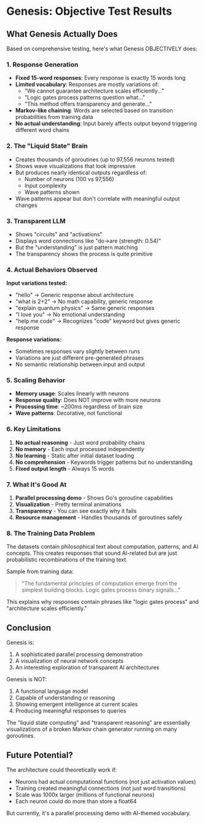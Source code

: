 # Genesis: Objective Test Results

## What Genesis Actually Does

Based on comprehensive testing, here's what Genesis OBJECTIVELY does:

### 1. Response Generation
- **Fixed 15-word responses**: Every response is exactly 15 words long
- **Limited vocabulary**: Responses are mostly variations of:
  - "We cannot guarantee architecture scales efficiently..."
  - "Logic gates process patterns question what..."
  - "This method offers transparency and generate..."
- **Markov-like chaining**: Words are selected based on transition probabilities from training data
- **No actual understanding**: Input barely affects output beyond triggering different word chains

### 2. The "Liquid State" Brain
- Creates thousands of goroutines (up to 97,556 neurons tested)
- Shows wave visualizations that look impressive
- But produces nearly identical outputs regardless of:
  - Number of neurons (100 vs 97,556)
  - Input complexity
  - Wave patterns shown
- Wave patterns appear but don't correlate with meaningful output changes

### 3. Transparent LLM
- Shows "circuits" and "activations"
- Displays word connections like "do→are (strength: 0.54)"
- But the "understanding" is just pattern matching
- The transparency shows the process is quite primitive

### 4. Actual Behaviors Observed

**Input variations tested:**
- "hello" → Generic response about architecture
- "what is 2+2" → No math capability, generic response
- "explain quantum physics" → Same generic responses
- "I love you" → No emotional understanding
- "help me code" → Recognizes "code" keyword but gives generic response

**Response variations:**
- Sometimes responses vary slightly between runs
- Variations are just different pre-generated phrases
- No semantic relationship between input and output

### 5. Scaling Behavior
- **Memory usage**: Scales linearly with neurons
- **Response quality**: Does NOT improve with more neurons
- **Processing time**: ~200ms regardless of brain size
- **Wave patterns**: Decorative, not functional

### 6. Key Limitations

1. **No actual reasoning** - Just word probability chains
2. **No memory** - Each input processed independently  
3. **No learning** - Static after initial dataset loading
4. **No comprehension** - Keywords trigger patterns but no understanding
5. **Fixed output length** - Always 15 words

### 7. What It's Good At

1. **Parallel processing demo** - Shows Go's goroutine capabilities
2. **Visualization** - Pretty terminal animations
3. **Transparency** - You can see exactly why it fails
4. **Resource management** - Handles thousands of goroutines safely

### 8. The Training Data Problem

The datasets contain philosophical text about computation, patterns, and AI concepts. This creates responses that sound AI-related but are just probabilistic recombinations of the training text.

Sample from training data:
> "The fundamental principles of computation emerge from the simplest building blocks. Logic gates process binary signals..."

This explains why responses contain phrases like "logic gates process" and "architecture scales efficiently."

## Conclusion

Genesis is:
1. A sophisticated parallel processing demonstration
2. A visualization of neural network concepts
3. An interesting exploration of transparent AI architectures

Genesis is NOT:
1. A functional language model
2. Capable of understanding or reasoning
3. Showing emergent intelligence at current scales
4. Producing meaningful responses to queries

The "liquid state computing" and "transparent reasoning" are essentially visualizations of a broken Markov chain generator running on many goroutines.

## Future Potential?

The architecture could theoretically work if:
- Neurons had actual computational functions (not just activation values)
- Training created meaningful connections (not just word transitions)
- Scale was 1000x larger (millions of functional neurons)
- Each neuron could do more than store a float64

But currently, it's a parallel processing demo with AI-themed vocabulary.